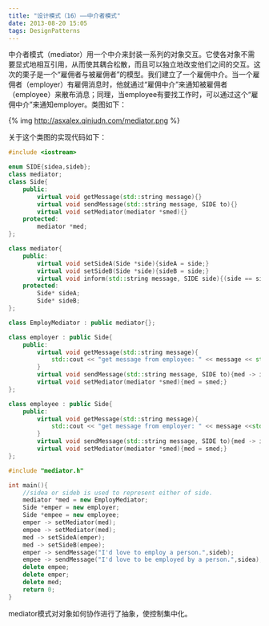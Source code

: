 ```yaml
---
title: "设计模式（16）——中介者模式"
date: 2013-08-20 15:05
tags: DesignPatterns
---
```

中介者模式（mediator）用一个中介来封装一系列的对象交互。它使各对象不需要显式地相互引用，从而使其耦合松散，而且可以独立地改变他们之间的交互。这次的栗子是一个“雇佣者与被雇佣者”的模型。我们建立了一个雇佣中介。当一个雇佣者（employer）有雇佣消息时，他就通过“雇佣中介”来通知被雇佣者（employee）来散布消息；同理，当employee有要找工作时，可以通过这个“雇佣中介”来通知employer。<!--more-->类图如下：

{% img http://asxalex.qiniudn.com/mediator.png %}

关于这个类图的实现代码如下：

```c++ mediator.h
#include <iostream>

enum SIDE{sidea,sideb};
class mediator;
class Side{
    public:
        virtual void getMessage(std::string message){}
        virtual void sendMessage(std::string message, SIDE to){}
        virtual void setMediator(mediator *smed){}
    protected:
        mediator *med;
};

class mediator{
    public:
        virtual void setSideA(Side *side){sideA = side;}
        virtual void setSideB(Side *side){sideB = side;}
        virtual void inform(std::string message, SIDE side){(side == sidea? sideA: sideB) -> getMessage(message);}
    protected:
        Side* sideA;
        Side* sideB;
};

class EmployMediator : public mediator{};

class employer : public Side{
    public:
        virtual void getMessage(std::string message){
            std::cout << "get message from employee: " << message << std::endl;
        }
        virtual void sendMessage(std::string message, SIDE to){med -> inform(message, to);}
        virtual void setMediator(mediator *smed){med = smed;}
};

class employee : public Side{
    public:
        virtual void getMessage(std::string message){
            std::cout << "get message from employer: " << message <<std::endl;
        }
        virtual void sendMessage(std::string message, SIDE to){med -> inform(message, to);}
        virtual void setMediator(mediator *smed){med = smed;}
};
```

```c++ mediator.cpp
#include "mediator.h"

int main(){
    //sidea or sideb is used to represent either of side.
    mediator *med = new EmployMediator;
    Side *emper = new employer;
    Side *empee = new employee;
    emper -> setMediator(med);
    empee -> setMediator(med);
    med -> setSideA(emper);
    med -> setSideB(empee);
    emper -> sendMessage("I'd love to employ a person.",sideb);
    empee -> sendMessage("I'd love to be employed by a person.",sidea);
    delete empee;
    delete emper;
    delete med;
    return 0;
}
```

mediator模式对对象如何协作进行了抽象，使控制集中化。
